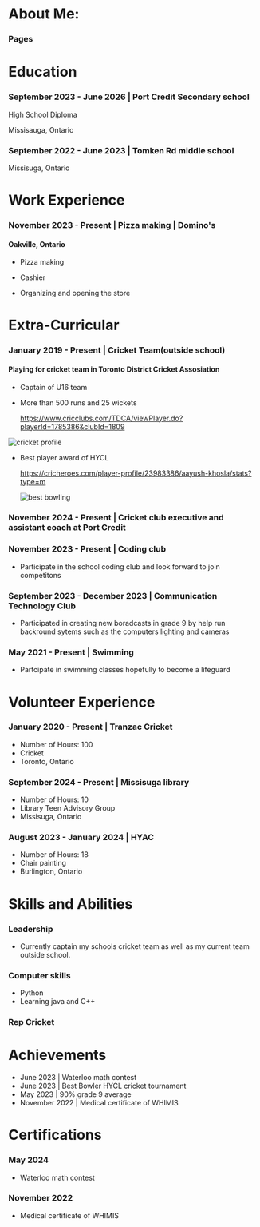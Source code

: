 # About Me:

### Pages 






# Education
### September 2023 - June 2026 | Port Credit Secondary school
High School Diploma

Missisauga, Ontario

### September 2022 - June 2023 | Tomken Rd middle school

Missisuga, Ontario




# Work Experience
### November 2023 - Present | Pizza making | Domino's
#### Oakville, Ontario

- Pizza making

- Cashier

- Organizing and opening the store

# Extra-Curricular

### January 2019 - Present | Cricket Team(outside school)
#### Playing for cricket team in Toronto District Cricket Assosiation
- Captain of U16 team

- More than 500 runs and 25 wickets

  https://www.cricclubs.com/TDCA/viewPlayer.do?playerId=1785386&clubId=1809


![cricket profile](https://github.com/user-attachments/assets/a69f5c81-9eb7-4f5a-94a7-6c753f8aeca7)
  
  
- Best player award of HYCL

  https://cricheroes.com/player-profile/23983386/aayush-khosla/stats?type=m

  ![best bowling ](https://github.com/user-attachments/assets/f172d7ac-778d-4e30-85df-9f1a26300fc2)


### November 2024 - Present | Cricket club executive and assistant coach at Port Credit 

### November 2023 - Present | Coding club
- Participate in the school coding club and look forward to join competitons

### September 2023 - December 2023 | Communication Technology Club
- Participated in creating new boradcasts in grade 9 by help run backround sytems such as the computers lighting and cameras

### May 2021 - Present | Swimming

- Partcipate in swimming classes hopefully to become a lifeguard

# Volunteer Experience

### January 2020 - Present | Tranzac Cricket
- Number of Hours: 100
- Cricket
- Toronto, Ontario

### September 2024 - Present | Missisuga library
- Number of Hours: 10
- Library Teen Advisory Group
- Missisuga, Ontario
### August 2023 - January 2024 | HYAC
- Number of Hours: 18
- Chair painting
- Burlington, Ontario

# Skills and Abilities
### Leadership
- Currently captain my schools cricket team as well as my current team outside school. 

### Computer skills 
- Python
- Learning java and C++

### Rep Cricket 

# Achievements
- June 2023 | Waterloo math contest
- June 2023 | Best Bowler HYCL cricket tournament
- May 2023 | 90% grade 9 average
- November 2022 | Medical certificate of WHIMIS

# Certifications
### May 2024
- Waterloo math contest

### November 2022
- Medical certificate of WHIMIS
